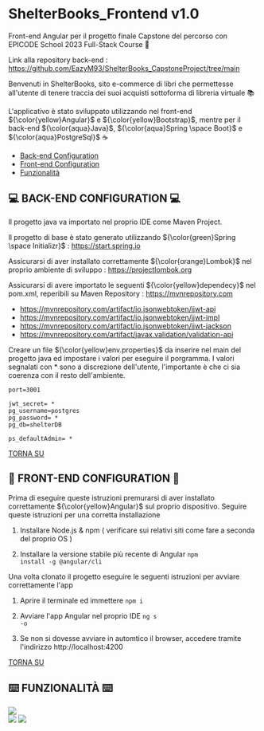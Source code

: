# ShelterBooks_Frontend v1.0
Front-end Angular per il progetto finale Capstone del percorso con EPICODE School 2023 Full-Stack Course 🚀

Link alla repository back-end : https://github.com/EazyM93/ShelterBooks_CapstoneProject/tree/main

Benvenuti in ShelterBooks, sito e-commerce di libri che permettesse all'utente di tenere traccia dei suoi acquisti sottoforma di libreria virtuale 📚

L'applicativo è stato sviluppato utilizzando nel front-end ${\color{yellow}Angular}$ e ${\color{yellow}Bootstrap}$, mentre per il back-end ${\color{aqua}Java}$, ${\color{aqua}Spring \space Boot}$ e ${\color{aqua}PostgreSql}$ ☕️

 - <a href="#-back-end-configuration-">Back-end Configuration</a>
 - <a href="#-front-end-configuration-">Front-end Configuration</a>
 - <a href="#%EF%B8%8F-funzionalità-%EF%B8%8F">Funzionalità</a>

💻 **BACK-END CONFIGURATION** 💻
-----------------------------------
Il progetto java va importato nel proprio IDE come Maven Project.

Il progetto di base è stato generato utilizzando ${\color{green}Spring \space Initializr}$ : https://start.spring.io

Assicurarsi di aver installato correttamente ${\color{orange}Lombok}$ nel proprio ambiente di sviluppo : https://projectlombok.org

Assicurarsi di avere importato le seguenti ${\color{yellow}dependecy}$ nel pom.xml, reperibili su Maven Repository : https://mvnrepository.com

- https://mvnrepository.com/artifact/io.jsonwebtoken/jjwt-api
- https://mvnrepository.com/artifact/io.jsonwebtoken/jjwt-impl
- https://mvnrepository.com/artifact/io.jsonwebtoken/jjwt-jackson
- https://mvnrepository.com/artifact/javax.validation/validation-api

Creare un file ${\color{yellow}env.properties}$ da inserire nel main del progetto java ed impostare i valori per eseguire il porgramma.
I valori segnalati con * sono a discrezione dell'utente, l'importante è che ci sia coerenza con il resto dell'ambiente.
```
port=3001

jwt_secret= *
pg_username=postgres
pg_password= *
pg_db=shelterDB

ps_defaultAdmin= *
```
<a href="#">TORNA SU</a>

👤 **FRONT-END CONFIGURATION** 👤
----------------------------------
Prima di eseguire queste istruzioni premurarsi di aver installato correttamente ${\color{yellow}Angular}$ sul proprio dispositivo.
Seguire queste istruzioni per una corretta installazione

1. Installare Node.js & npm ( verificare sui relativi siti come fare a seconda del proprio OS )

2. Installare la versione stabile più recente di Angular <code>npm install -g @angular/cli</code>

Una volta clonato il progetto eseguire le seguenti istruzioni per avviare correttamente l'app

1. Aprire il terminale ed immettere <code>npm i</code>

2. Avviare l'app Angular nel proprio IDE <code>ng s -o</code>

3. Se non si dovesse avviare in automtico il browser, accedere tramite l'indirizzo http://localhost:4200

<a href="#">TORNA SU</a>

⌨️ **FUNZIONALITÀ** ⌨️
---------------------
<img src="https://res.cloudinary.com/drjlfkl1v/image/upload/f_auto,q_auto/vdei0f9uoksemn85xgpt">
<div>
 <img src="https://res.cloudinary.com/drjlfkl1v/image/upload/f_auto,q_auto/g2kkcr8ngmrxgjkythnj">
 <img src="https://res.cloudinary.com/drjlfkl1v/image/upload/f_auto,q_auto/ygs2eskgdaym7kmfik3z">
</div>
